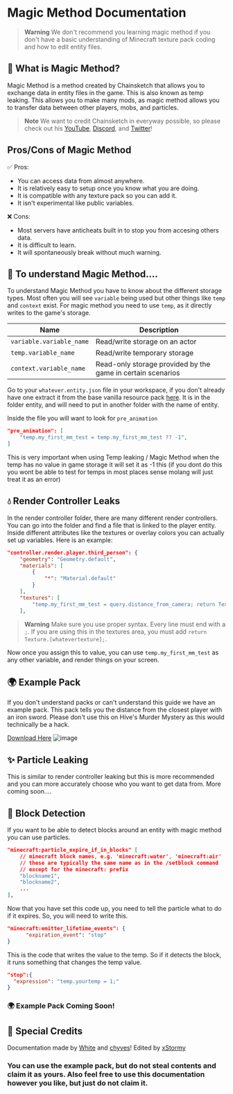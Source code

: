 # Magic Method Documentation

> **Warning**
> We don't recommend you learning magic method if you don't have a basic understanding of Minecraft texture pack coding and how to edit entity files.

## 🔮 What is Magic Method?
Magic Method is a method created by Chainsketch that allows you to exchange data in entity files in the game. This is also known as temp leaking. This allows you to make many mods, as magic method allows you to transfer data between other players, mobs, and particles.

> **Note**
> We want to credit Chainsketch in everyway possible, so please check out his [YouTube](https://www.youtube.com/@Chainsketch), [Discord](https://dsc.gg/chainsketch), and [Twitter](https://twitter.com/Chainsketch_)!

## Pros/Cons of Magic Method
✅ Pros:
 - You can access data from almost anywhere.
 - It is relatively easy to setup once you know what you are doing.
 - It is compatible with any texture pack so you can add it.
 - It isn't experimental like public variables.
 
❌ Cons:
 - Most servers have anticheats built in to stop you from accesing others data.
 - It is difficult to learn.
 - It will spontaneously break without much warning.

## 🤔 To understand Magic Method....
To understand Magic Method you have to know about the different storage types. Most often you will see ```variable``` being used but other things like ```temp``` and ```context``` exist. For magic method you need to use ```temp```, as it directly writes to the game's storage.

| Name | Description |
| --- | --- |
| `variable.variable_name` | Read/write storage on an actor |
| `temp.variable_name` | Read/write temporary storage |
| `context.variable_name` | Read-only storage provided by the game in certain scenarios |


Go to your ```whatever.entity.json``` file in your workspace, if you don't already have one extract it from the base vanilla resource pack [here](https://aka.ms/resourcepacktemplate). It is in the folder entity, and will need to put in another folder with the name of entity.

Inside the file you will want to look for ```pre_animation```

````JSON
"pre_animation": [
    "temp.my_first_mm_test = temp.my_first_mm_test ?? -1",
]
````

This is very important when using Temp leaking / Magic Method when the temp has no value in game storage it will set it as -1 this (if you dont do this you wont be able to test for temps in most places sense molang will just treat it as an error)

## 💧 Render Controller Leaks
In the render controller folder, there are many different render controllers. You can go into the folder and find a file that is linked to the player entity. Inside different attributes like the textures or overlay colors you can actually set up variables. Here is an example:

````JSON
"controller.render.player.third_person": {
    "geometry": "Geometry.default",
    "materials": [
        {
            "*": "Material.default"
        }
    ],
    "textures": [
        "temp.my_first_mm_test = query.distance_from_camera; return Texture.default;"
    ],
````

> **Warning**
> Make sure you use proper syntax. Every line must end with a ```;```. If you are using this in the textures area, you must add ```return Texture.[whatevertexture];```.

Now once you assign this to value, you can use ```temp.my_first_mm_test``` as any other variable, and render things on your screen.

## 🌍 Example Pack
If you don't understand packs or can't understand this guide we have an example pack. This pack tells you the distance from the closest player with an iron sword. Please don't use this on Hive's Murder Mystery as this would technically be a hack.

[Download Here](https://github.com/BedrockPlus/MagicMethodDocs/blob/main/MagicMethodPack.zip?raw=true)
![image](https://user-images.githubusercontent.com/82107846/213875291-c43f3ad4-d091-41a7-9201-bcbb399cc6f2.png)

## ✨ Particle Leaking
This is similar to render controller leaking but this is more recommended and you can more accurately choose who you want to get data from. More coming soon....

## 🧱 Block Detection
If you want to be able to detect blocks around an entity with magic method you can use particles.
````json
"minecraft:particle_expire_if_in_blocks" [
    // minecraft block names, e.g. 'minecraft:water', 'minecraft:air'
    // these are typically the same name as in the /setblock command
    // except for the minecraft: prefix
    "blockname1",
    "blockname2", 
    ...
],
````
Now that you have set this code up, you need to tell the particle what to do if it expires. So, you will need to write this.
```json
"minecraft:emitter_lifetime_events": {
      "expiration_event": "stop"
}
````
This is the code that writes the value to the temp. So if it detects the block, it runs something that changes the temp value.
```json
"stop":{
  "expression": "temp.yourtemp = 1;"
}
````

### 🌍 Example Pack Coming Soon!

## 📜 Special Credits
Documentation made by [White](https://github.com/WhiteOnGitHub) and [chyves](https://github.com/notchyves)!
Edited by [xStormy](https://github.com/xstormyy)


### You can use the example pack, but do not steal contents and claim it as yours. Also feel free to use this documentation however you like, but just do not claim it.
